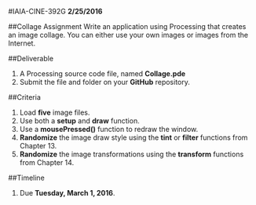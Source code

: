 #IAIA-CINE-392G
**2/25/2016**

##Collage Assignment
Write an application using Processing that creates an image collage. 
You can either use your own images or images from the Internet. 

##Deliverable
1. A Processing source code file, named **Collage.pde**
2. Submit the file and folder on your **GitHub** repository. 

##Criteria
1. Load **five** image files.
2. Use both a **setup** and **draw** function.
3. Use a **mousePressed()** function to redraw the window.
4. **Randomize** the image draw style using the **tint** or **filter** functions from Chapter 13.
5. **Randomize** the image transformations using the **transform** functions from Chapter 14.

##Timeline
1. Due **Tuesday, March 1, 2016**.
